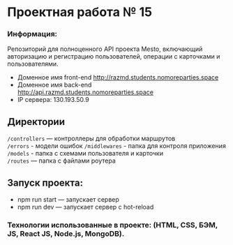# Проектная работа № 15  

### Информация:
Репозиторий для полноценного API проекта Mesto, включающий авторизацию и регистрацию пользователей, операции с карточками и пользователями. 

* Доменное имя front-end http://razmd.students.nomoreparties.space
* Доменное имя back-end http://api.razmd.students.nomoreparties.space
* IP сервера: 130.193.50.9

## Директории
`/controllers` — контроллеры для обработки маршрутов  
`/errors` - модели ошибок
`/middlewares` - папка для контроля приложения
`/models` - папка с схемами пользователя и карточки   
`/routes` — папка с файлами роутера

## Запуск проекта:
* npm run start — запускает сервер   
* npm run dev — запускает сервер с hot-reload

### Технологии использованные в проекте: (HTML, CSS, БЭМ, JS, React JS, Node.js, MongoDB).
